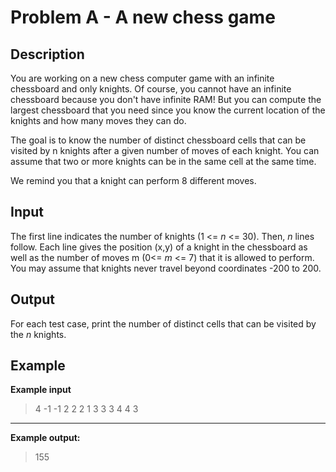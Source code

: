 # Problem A - A new chess game

## Description

You are working on a new chess computer game with an infinite chessboard and only knights. Of course, you cannot have an infinite chessboard because you don't have infinite RAM! But you can compute the largest chessboard that you need since you know the current location of the knights and how many moves they can do.

The goal is to know the number of distinct chessboard cells that can be visited by n knights after a given number of moves of each knight. You can assume that two or more knights can be in the same cell at the same time.

We remind you that a knight can perform 8 different moves.

## Input

The first line indicates the number of knights (1 <= _n_ <= 30). Then, _n_ lines follow. Each line gives the position (x,y) of a knight in the chessboard as well as the number of moves m (0<= _m_ <= 7) that it is allowed to perform. You may assume that knights never travel beyond coordinates -200 to 200.

## Output

For each test case, print the number of distinct cells that can be
visited by the _n_ knights.

##  Example
**Example input**
> 4
> -1 -1 2
> 2 2 1
> 3 3 3
> 4 4 3

* * *

**Example output:**

> 155
